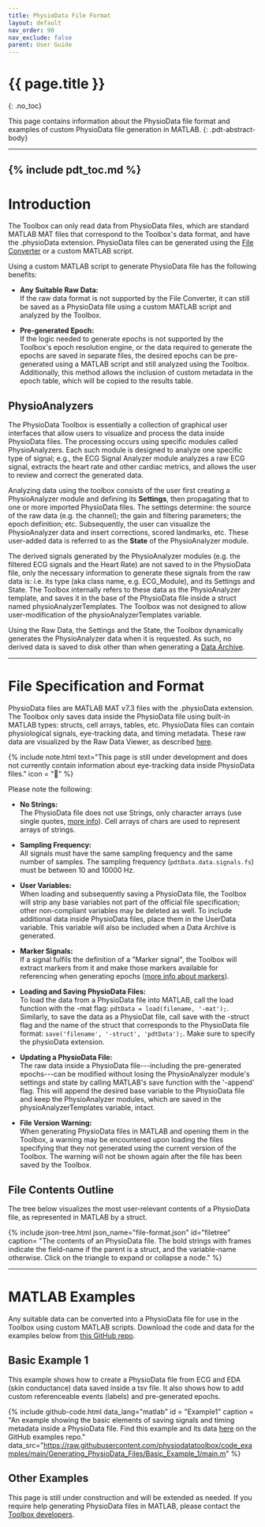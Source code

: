 ```yaml
---
title: PhysioData File Format
layout: default
nav_order: 90
nav_exclude: false
parent: User Guide
---
```


# {{ page.title }}
{: .no_toc}

This page contains information about the PhysioData file format and examples of custom PhysioData file generation in MATLAB.
{: .pdt-abstract-body}

---
{% include pdt_toc.md %}
---

# Introduction #
The Toolbox can only read data from PhysioData files, which are standard MATLAB MAT files that correspond to the Toolbox's data format, and have the .physioData extension. PhysioData files can be generated using the [File Converter](.\file-converter.html) or a custom MATLAB script.

Using a custom MATLAB script to generate PhysioData file has the following benefits:

 - **Any Suitable Raw Data:**  
    If the raw data format is not supported by the File Converter, it can still be saved as a PhysioData file using a custom MATLAB script and analyzed by the Toolbox.

 - **Pre-generated Epoch:**  
    If the logic needed to generate epochs is not supported by the Toolbox's epoch resolution engine, or the data required to generate the epochs are saved in separate files, the desired epochs can be pre-generated using a MATLAB script and still analyzed using the Toolbox. Additionally, this method allows the inclusion of custom metadata in the epoch table, which will be copied to the results table.

## PhysioAnalyzers ##
The PhysioData Toolbox is essentially a collection of graphical user interfaces that allow users to visualize and process the data inside PhysioData files. The processing occurs using specific modules called PhysioAnalyzers. Each such module is designed to analyze one specific type of signal; e.g., the ECG Signal Analyzer module analyzes a raw ECG signal, extracts the heart rate and other cardiac metrics, and allows the user to review and correct the generated data.

Analyzing data using the toolbox consists of the user first creating a PhysioAnalyzer module and defining its **Settings**, then propagating that to one or more imported PhysioData files. The settings determine: the source of the raw data (e.g. the channel); the gain and filtering parameters; the epoch definition; etc. Subsequently, the user can visualize the PhysioAnalyzer data and insert corrections, scored landmarks, etc. These user-added data is referred to as the **State** of the PhysioAnalyzer module.

The derived signals generated by the PhysioAnalyzer modules (e.g. the filtered ECG signals and the Heart Rate) are not saved to in the PhysioData file, only the necessary information to generate these signals from the raw data is: i.e. its type (aka class name, e.g. ECG_Module), and its Settings and State. The Toolbox internally refers to these data as the PhysioAnalyzer template, and saves it in the base of the PhysioData file inside a struct named physioAnalyzerTemplates. The Toolbox was not designed to allow user-modification of the physioAnalyzerTemplates variable.

Using the Raw Data, the Settings and the State, the Toolbox dynamically generates the PhysioAnalyzer data when it is requested. As such, no derived data is saved to disk other than when generating a [Data Archive](./session-manager.html#generating-a-data-archive). 

---

# File Specification and Format #
PhysioData files are MATLAB MAT v7.3 files with the .physioData extension. The Toolbox only saves data inside the PhysioData file using built-in MATLAB types: structs, cell arrays, tables, etc. PhysioData files can contain physiological signals, eye-tracking data, and timing metadata. These raw data are visualized by the Raw Data Viewer, as described [here](./data-viewers.html#raw-data-viewer).

{% include note.html
    text="This page is still under development and does not currently contain information about eye-tracking data inside PhysioData files."
    icon = "🚧"
%}

Please note the following:  
 - **No Strings:**  
    The PhysioData file does not use Strings, only character arrays (use single quotes, [more info](https://nl.mathworks.com/help/matlab/characters-and-strings.html)). Cell arrays of chars are used to represent arrays of strings.

 - **Sampling Frequency:**  
    All signals must have the same sampling frequency and the same number of samples. The sampling frequency (`pdtData.data.signals.fs`) must be between 10 and 10000 Hz.

- **User Variables:**  
    When loading and subsequently saving a PhysioData file, the Toolbox will strip any base variables not part of the official file specification; other non-compliant variables may be deleted as well. To include additional data inside PhysioData files, place them in the UserData variable. This variable will also be included when a Data Archive is generated.

- **Marker Signals:**  
    If a signal fulfils the definition of a "Marker signal", the Toolbox will extract markers from it and make those markers available for referencing when generating epochs ([more info about markers](./epochs.html#markers)).

- **Loading and Saving PhysioData Files:**  
    To load the data from a PhysioData file into MATLAB, call the load function with the -mat flag: `pdtData = load(filename, '-mat');`. Similarly, to save the data as a PhysioDat file, call save with the -struct flag and the name of the struct that corresponds to the PhysioData file format: `save('filename', '-struct', 'pdtData');`. Make sure to specify the physioData extension.

 - **Updating a PhysioData File:**  
    The raw data inside a PhysioData file---including the pre-generated epochs---can be modified without losing the PhysioAnalyzer module's settings and state by calling MATLAB's save function with the '-append' flag. This will append the desired base variable to the PhysioData file and keep the PhysioAnalyzer modules, which are saved in the physioAnalyzerTemplates variable, intact. 

 - **File Version Warning:**  
    When generating PhysioData files in MATLAB and opening them in the Toolbox, a warning may be encountered upon loading the files specifying that they not generated using the current version of the Toolbox. The warning will not be shown again after the file has been saved by the Toolbox.

## File Contents Outline ##
The tree below visualizes the most user-relevant contents of a PhysioData file, as represented in MATLAB by a struct.

{% include json-tree.html
    json_name="file-format.json"
    id="filetree"
    caption= "The contents of an PhysioData file. The bold strings with frames indicate the field-name if the parent is a struct, and the variable-name  otherwise. Click on the triangle to expand or collapse a node."
%}

---

# MATLAB Examples #
Any suitable data can be converted into a PhysioData file for use in the Toolbox using custom MATLAB scripts. Download the code and data for the examples below from [this GitHub repo](https://github.com/physiodatatoolbox/code_examples).

## Basic Example 1 ##
This example shows how to create a PhysioData file from ECG and EDA (skin conductance) data saved inside a tsv file. It also shows how to add custom referenceable events (labels) and pre-generated epochs.

{% include github-code.html
    data_lang="matlab"
    id = "Example1"
    caption = "An example showing the basic elements of saving signals and timing metadata inside a PhysioData file. Find this example and its data [here](https://github.com/physiodatatoolbox/code_examples/tree/main/Generating_PhysioData_Files/Basic_Example_1) on the GitHub examples repo."
    data_src="https://raw.githubusercontent.com/physiodatatoolbox/code_examples/main/Generating_PhysioData_Files/Basic_Example_1/main.m"
%}

## Other Examples ##
This page is still under construction and will be extended as needed. If you require help generating PhysioData files in MATLAB, please contact the [Toolbox developers](../about.html).